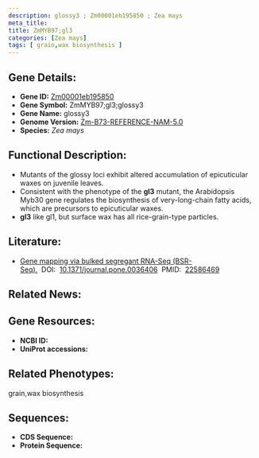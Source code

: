 ```yaml
---
description: glossy3 ; Zm00001eb195850 ; Zea mays
meta_title:
title: ZmMYB97;gl3
categories: [Zea mays]
tags: [ grain,wax biosynthesis ]
---
```


## Gene Details:
- **Gene ID:**	[Zm00001eb195850]()
- **Gene Symbol:** ZmMYB97;gl3;glossy3
- **Gene Name:** glossy3
- **Genome Version:** [Zm-B73-REFERENCE-NAM-5.0]()
- **Species:** *Zea mays*

## Functional Description:
   - Mutants of the glossy loci exhibit altered accumulation of epicuticular waxes on juvenile leaves.
   - Consistent with the phenotype of the **gl3** mutant, the Arabidopsis Myb30 gene regulates the biosynthesis of very-long-chain fatty acids, which are precursors to epicuticular waxes.
   - **gl3** like gl1, but surface wax has all rice-grain-type particles.

## Literature:
   - [Gene mapping via bulked segregant RNA-Seq (BSR-Seq).]( https://www.ncbi.nlm.nih.gov/pmc/articles/PMC3346754/)&nbsp;&nbsp;DOI:&nbsp;&nbsp;[10.1371/journal.pone.0036406](https://www.ncbi.nlm.nih.gov/pmc/articles/PMC3346754/)&nbsp;&nbsp;PMID:&nbsp;&nbsp;[22586469](https://pubmed.ncbi.nlm.nih.gov/22586469/)

## Related News:

## Gene Resources:
- **NCBI ID:** [](https://www.ncbi.nlm.nih.gov/gene/?term=)
- **UniProt accessions:** [](https://www.uniprot.org/uniprotkb//entry)

## Related Phenotypes:
grain,wax biosynthesis

## Sequences:
- **CDS Sequence:**
- **Protein Sequence:**
